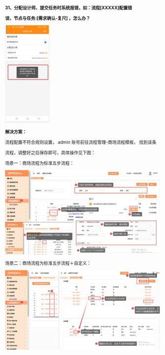 <a name="bookmark31"></a>**31、分配设计师、提交任务时系统报错，如：流程[XXXXX]配置错**

**误，节点与任务:[需求确认-复尺]  ，怎么办？**

![](Aspose.Words.eb490ba2-daeb-4174-bad4-3ebc8873f1e2.039.jpeg)

**解决方案：**

流程配置不符合规则设置，  admin 账号前往流程管理-商场流程模板，  找到该条

流程，调整好之后保存即可，具体操作见下图：


场景一：商场流程为标准五步流程：

![](Aspose.Words.eb490ba2-daeb-4174-bad4-3ebc8873f1e2.040.jpeg)

场景二：商场流程为标准五步流程＋自定义：

![](Aspose.Words.eb490ba2-daeb-4174-bad4-3ebc8873f1e2.041.jpeg)


